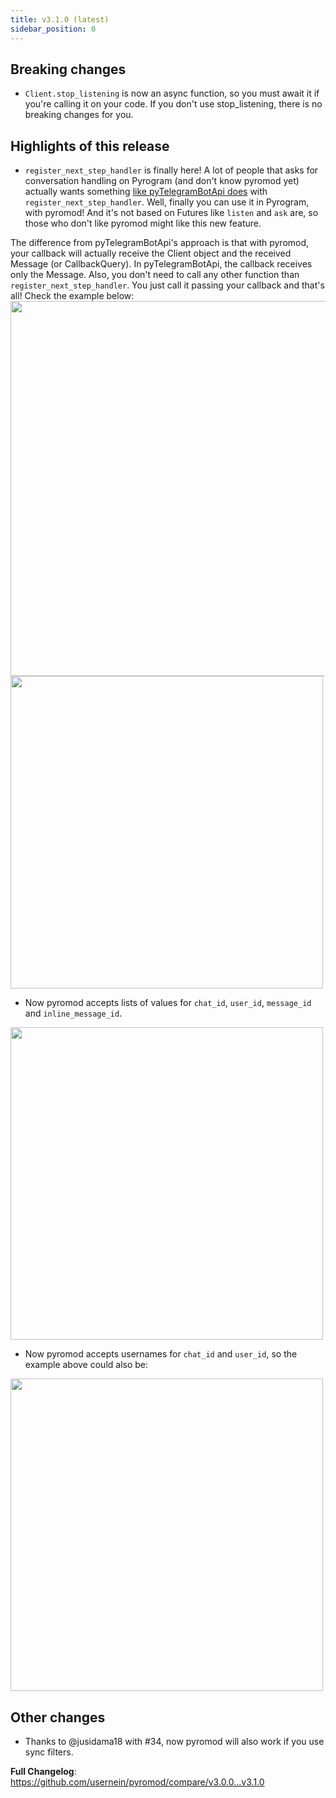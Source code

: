 ```yaml
---
title: v3.1.0 (latest)
sidebar_position: 0
---
```

## Breaking changes
- `Client.stop_listening` is now an async function, so you must await it if you're calling it on your code. If you don't use stop_listening, there is no breaking changes for you.

## Highlights of this release
- `register_next_step_handler` is finally here!
A lot of people that asks for conversation handling on Pyrogram (and don't know pyromod yet) actually wants something [like pyTelegramBotApi does](https://github.com/eternnoir/pyTelegramBotAPI/blob/a3343fc59a7839f76df6034f365e90018d374e55/examples/step_example.py#L24-L74) with `register_next_step_handler`. Well, finally you can use it in Pyrogram, with pyromod! And it's not based on Futures like `listen` and `ask` are, so those who don't like pyromod might like this new feature.

The difference from pyTelegramBotApi's approach is that with pyromod, your callback will actually receive the Client object and the received Message (or CallbackQuery). In pyTelegramBotApi, the callback receives only the Message. Also, you don't need to call any other function than `register_next_step_handler`. You just call it passing your callback and that's all! Check the example below:
<img src="https://github.com/usernein/pyromod/assets/29507335/52b8fc98-0633-49ab-8992-fa64c8a0e2d7" width="600" />
<img src="https://github.com/usernein/pyromod/assets/29507335/d60cf1b1-2b43-4a14-83eb-58f05a64ba13" width="500" />

- Now pyromod accepts lists of values for `chat_id`, `user_id`, `message_id` and `inline_message_id`.
<img src="https://github.com/usernein/pyromod/assets/29507335/79f88fab-ab15-4467-bacd-102202888cfc" width="500" />

- Now pyromod accepts usernames for `chat_id` and `user_id`, so the example above could also be:
<img src="https://github.com/usernein/pyromod/assets/29507335/b48c4c3a-e275-4b29-b80f-ba2512f146d4" width="500" />

## Other changes
- Thanks to @jusidama18 with #34, now pyromod will also work if you use sync filters.


**Full Changelog**: https://github.com/usernein/pyromod/compare/v3.0.0...v3.1.0